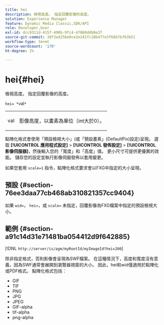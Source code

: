 ```yaml
---
title: hei
description: 檢視高度。 指定回覆影像的高度。
solution: Experience Manager
feature: Dynamic Media Classic,SDK/API
role: Developer,User
exl-id: dcc9311d-4157-490b-9fc4-47060ddb0e37
source-git-commit: 38f3e425be0ce3e241fc18b477e3f68b7b763b51
workflow-type: tm+mt
source-wordcount: '170'
ht-degree: 2%

---
```


# hei{#hei}

檢視高度。 指定回覆影像的高度。

`hei= *`val`*`

<table id="simpletable_627E67D201744588815325F3C55F76A5"> 
 <tr class="strow"> 
  <td class="stentry"> <p><span class="codeph"> <span class="varname"> val</span></span> </p> </td> 
  <td class="stentry"> <p>影像高度，以畫素為單位（int大於0）。 </p></td> 
 </tr> 
</table>

點陣化格式會使用「預設檢視大小」(或「預設畫素」(DefaultPix)設定)呈現。 選取 **[!UICONTROL 應用程式設定]** > **[!UICONTROL 發佈設定]** > **[!UICONTROL 影像伺服器]**，然後輸入您的「寬度」和「高度」值。 更小尺寸可提供更優異的效能。 儲存您的設定並執行影像伺服發佈以套用變更。

如果您套用 `scale=1` 指令，點陣化格式要求會以FXG中指定的大小呈現。

## 預設 {#section-76ee3daa77cb468ab310821357cc9404}

如果 `wid=`， `hei=`，或 `scale=` 未指定，回覆影像為FXG檔案中指定的預設檢視大小。

## 範例 {#section-a91c14d31e71481ba054412d9f642885}

[!DNL `http://server/is/agm/myRootId/myImageId?hei=200`]

除非指定格式，否則影像會呈現為SWF檔案。 在這種情況下，高度和寬度沒有意義，因為SWF通常會展開到瀏覽器視窗的大小。 因此，hei和wid僅適用於點陣化或PDF格式。 點陣化格式包括：

* GIF
* TIF
* PNG
* JPG
* JPEG
* GIF-alpha
* tif-alpha
* png-alpha
